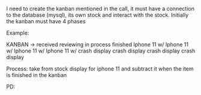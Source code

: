 I need to create the kanban mentioned in the call, it must have a connection to the database (mysql), its own stock and interact with the stock.
Initially the kanban must have 4 phases

Example: 

KANBAN ->        received        reviewing      in process      finished 
                 Iphone 11 w/    Iphone 11 w/   Iphone 11 w/    Iphone 11 w/
                 crash display   crash display  crash display   crash display
                 
                 
Process: take from stock display for iphone 11 and subtract it when the item is finished in the kanban 

PD: 

